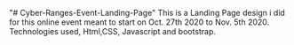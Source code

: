 "# Cyber-Ranges-Event-Landing-Page"
This is a Landing Page design i did for this online event meant to start on Oct. 27th 2020 to Nov. 5th 2020. Technologies used, Html,CSS, Javascript and bootstrap.
